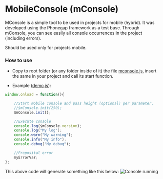# MobileConsole (mConsole)

MConsole is a simple tool to be used in projects for mobile (hybrid). It was developed using the Phonegap framework as a test base. Through mConsole, you can see easily all console occurrences in the project (including errors).

Should be used only for projects mobile.

### How to use

* Copy to root folder (or any folder inside of it) the file [mconsole.js](https://github.com/Wpdas/mConsole/blob/master/mconsole/mconsole.js), insert the same in your project and call its start function.

* Example ([demo.js](https://github.com/Wpdas/mConsole/blob/master/demo.js)):
```javascript
window.onload = function(){

    //Start mobile console and pass height (optional) per parameter.
    //$mConsole.init(250);
    $mConsole.init();

    //Execute console
    console.log($mConsole.version);
    console.log("My log");
    console.warn("My warning");
    console.info("My info");
    console.debug("My debug");

    //Proposital error
    myErrorVar;
};
```
This above code will generate something like this below:
![Console running](https://raw.githubusercontent.com/Wpdas/mConsole/master/console.jpg "Console running")
